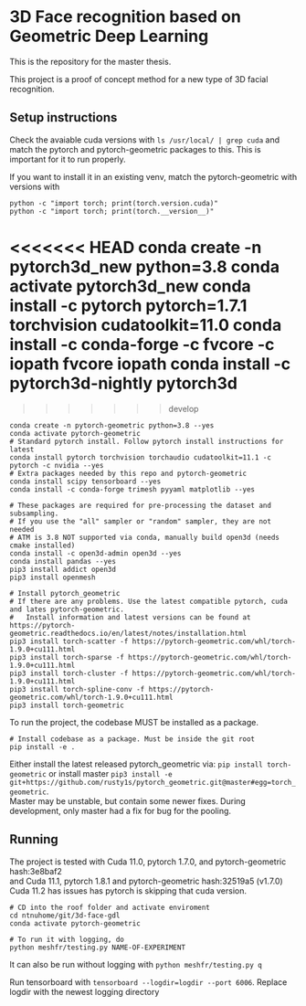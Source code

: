# 3D Face recognition based on Geometric Deep Learning

This is the repository for the master thesis.

This project is a proof of concept method for a new type of 3D facial recognition.

## Setup instructions

Check the avaiable cuda versions with `ls /usr/local/ | grep cuda` and match the pytorch and pytorch-geometric packages to this. This is important for it to run properly.  

If you want to install it in an existing venv, match the pytorch-geometric with versions with
```
python -c "import torch; print(torch.version.cuda)"
python -c "import torch; print(torch.__version__)"
```
<<<<<<< HEAD
conda create -n pytorch3d_new python=3.8
conda activate pytorch3d_new
conda install -c pytorch pytorch=1.7.1 torchvision cudatoolkit=11.0
conda install -c conda-forge -c fvcore -c iopath fvcore iopath
conda install -c pytorch3d-nightly pytorch3d
=======

>>>>>>> develop
```
conda create -n pytorch-geometric python=3.8 --yes
conda activate pytorch-geometric
# Standard pytorch install. Follow pytorch install instructions for latest
conda install pytorch torchvision torchaudio cudatoolkit=11.1 -c pytorch -c nvidia --yes
# Extra packages needed by this repo and pytorch-geometric
conda install scipy tensorboard --yes
conda install -c conda-forge trimesh pyyaml matplotlib --yes

# These packages are required for pre-processing the dataset and subsampling.
# If you use the "all" sampler or "random" sampler, they are not needed
# ATM is 3.8 NOT supported via conda, manually build open3d (needs cmake installed)
conda install -c open3d-admin open3d --yes
conda install pandas --yes
pip3 install addict open3d
pip3 install openmesh

# Install pytorch_geometric
# If there are any problems. Use the latest compatible pytorch, cuda and lates pytorch-geometric.
#   Install information and latest versions can be found at  https://pytorch-geometric.readthedocs.io/en/latest/notes/installation.html
pip3 install torch-scatter -f https://pytorch-geometric.com/whl/torch-1.9.0+cu111.html
pip3 install torch-sparse -f https://pytorch-geometric.com/whl/torch-1.9.0+cu111.html
pip3 install torch-cluster -f https://pytorch-geometric.com/whl/torch-1.9.0+cu111.html
pip3 install torch-spline-conv -f https://pytorch-geometric.com/whl/torch-1.9.0+cu111.html
pip3 install torch-geometric

```

To run the project, the codebase MUST be installed as a package. 
```
# Install codebase as a package. Must be inside the git root
pip install -e .
```

Either install the latest released pytorch_geometric via:
`pip install torch-geometric`
or install master `pip3 install -e git+https://github.com/rusty1s/pytorch_geometric.git@master#egg=torch_geometric`.  
Master may be unstable, but contain some newer fixes. During development, only master had a fix for bug for the pooling.

## Running

The project is tested with Cuda 11.0, pytorch 1.7.0, and pytorch-geometric hash:3e8baf2  
and Cuda 11.1, pytorch 1.8.1 and pytorch-geometric hash:32519a5  (v1.7.0)
Cuda 11.2 has issues has pytorch is skipping that cuda version. 

```
# CD into the roof folder and activate enviroment
cd ntnuhome/git/3d-face-gdl
conda activate pytorch-geometric

# To run it with logging, do
python meshfr/testing.py NAME-OF-EXPERIMENT
```
It can also be run without logging with `python meshfr/testing.py q`



Run tensorboard with `tensorboard --logdir=logdir --port 6006`. Replace logdir with the newest logging directory


